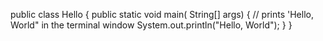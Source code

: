 public class Hello {
   public static void main( String[] args) {
     // prints 'Hello, World" in the terminal window
     System.out.println("Hello, World");
 }
}
